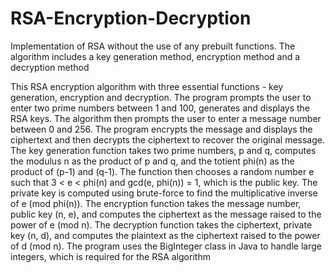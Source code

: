 # RSA-Encryption-Decryption
Implementation of RSA without the use of any prebuilt functions. The algorithm includes a key generation method, encryption method and a decryption method 

This RSA encryption algorithm with three essential functions - key generation, encryption and decryption. The program prompts the user to enter two prime numbers between 1 and 100, generates and displays the RSA keys. The algorithm then prompts the user to enter a message number between 0 and 256. The program encrypts the message and displays the ciphertext and then decrypts the ciphertext to recover the original message.
The key generation function takes two prime numbers, p and q, computes the modulus n as the product of p and q, and the totient phi(n) as the product of (p-1) and (q-1). The function then chooses a random number e such that 3 < e < phi(n) and gcd(e, phi(n)) = 1, which is the public key. The private key is computed using brute-force to find the multiplicative inverse of e (mod phi(n)). The encryption function takes the message number, public key (n, e), and computes the ciphertext as the message raised to the power of e (mod n). The decryption function takes the ciphertext, private key (n, d), and computes the plaintext as the ciphertext raised to the power of d (mod n). The program uses the BigInteger class in Java to handle large integers, which is required for the RSA algorithm

